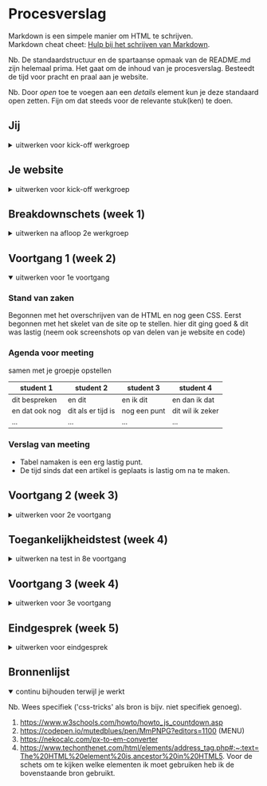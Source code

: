 # Procesverslag
Markdown is een simpele manier om HTML te schrijven.  
Markdown cheat cheet: [Hulp bij het schrijven van Markdown](https://github.com/adam-p/markdown-here/wiki/Markdown-Cheatsheet).

Nb. De standaardstructuur en de spartaanse opmaak van de README.md zijn helemaal prima. Het gaat om de inhoud van je procesverslag. Besteedt de tijd voor pracht en praal aan je website.

Nb. Door *open* toe te voegen aan een *details* element kun je deze standaard open zetten. Fijn om dat steeds voor de relevante stuk(ken) te doen.





## Jij

<details>
<summary>uitwerken voor kick-off werkgroep</summary>

### Auteur:
Jasper van der Veen 

#### Je startniveau:
Rood

#### Je focus:
Responsive, voor nu.
 
</details>





## Je website

<details>
<summary>uitwerken voor kick-off werkgroep</summary>

### Je opdracht:
https://www.gpfans.com/nl/

#### Screenshot(s) van de eerste pagina (small screen): 
Informatie eerstvolgende race 
<img src="images/pagina1.png" width="375px" alt="Pagina met de informatie voor de race">

#### Screenshot(s) van de tweede pagina (small screen):
Nieuws
<img src="images/pagina2.png" width="375px" alt=" Home pagina met nieuws artikelen">
 
</details>



## Breakdownschets (week 1)

<details>
<summary>uitwerken na afloop 2e werkgroep</summary>

### de hele pagina: 
<img src="images/FED.jpg" width="375px" alt="breakdown van de hele pagina">


</details>





## Voortgang 1 (week 2)

<details open>
<summary>uitwerken voor 1e voortgang</summary>

### Stand van zaken
Begonnen met het overschrijven van de HTML en nog geen CSS. Eerst begonnen met het skelet van de site op te stellen.
hier dit ging goed & dit was lastig (neem ook screenshots op van delen van je website en code)


### Agenda voor meeting
samen met je groepje opstellen

| student 1      | student 2          | student 3    | student 4        |
| ---            | ---                | ---          | ---              |
| dit bespreken  | en dit             | en ik dit    | en dan ik dat    |
| en dat ook nog | dit als er tijd is | nog een punt | dit wil ik zeker |
| ...            | ...                | ...          | ...              |


### Verslag van meeting

- Tabel namaken is een erg lastig punt.
- De tijd sinds dat een artikel is geplaats is lastig om na te maken.

</details>





## Voortgang 2 (week 3)

<details>
<summary>uitwerken voor 2e voortgang</summary>

### Stand van zaken
Verder gegaan met het maken van de site en het nu ook invullen van de eerste paar artikels. Afbeeldingen toegevoegd en ook echte tekst toegevoegd.


### Agenda voor meeting
samen met je groepje opstellen

| student 1      | student 2          | student 3    | student 4        |
| ---            | ---                | ---          | ---              |
| dit bespreken  | en dit             | en ik dit    | en dan ik dat    |
| en dat ook nog | dit als er tijd is | nog een punt | dit wil ik zeker |
| ...            | ...                | ...          | ...              |


### Verslag van meeting

- Veel Classes gebruikt. Meer werken met first of type en nth of type etc.
- Paar slordigheidsfoutjes. 


</details>





## Toegankelijkheidstest (week 4)

<details>
<summary>uitwerken na test in 8e voortgang</summary>

### Bevindingen

Deze week (LES) was ik helaas ziek, dus kon niet aanwezig zijn bij de les. De tijd van de les heb ik echter wel gebruikt om thuis verder te gaan met mijn website en om de contrasten te analyseren. Zie hieronder de bevindingen.

#### Titel eerste bevinding
Hier korte omschrijving (met indien nodig een afbeelding)

Perfect contrast.
 
 <img src="images/contrast1.png" alt="Contrast analyser nummer 1">


#### Titel tweede bevinding. 
Hier korte omschrijving (met indien nodig een afbeelding)
 
Perfect contrast.

<img src="images/contrast2.png" alt="Contrast analyser nummer 2">
 
#### Titel volgende bevinding. 
Hier korte omschrijving (met indien nodig een afbeelding)

Perfect contrast.

<img src="images/contrast3.png" alt="Contrast analyser nummer 3">


</details>





## Voortgang 3 (week 4)

<details>
<summary>uitwerken voor 3e voortgang</summary>

### Stand van zaken
Alles ging tot nu nog steeds goed, website krijgt steeds meer vorm en alles wordt meer responsive. Heb gewerkt met @media en max width etc om zo op de tweede pagina een afbeelding wel en niet te laten zien aan de hand van de groote van het scherm in EM. 


### Agenda voor meeting
samen met je groepje opstellen

| student 1      | student 2          | student 3    | student 4        |
| ---            | ---                | ---          | ---              |
| dit bespreken  | en dit             | en ik dit    | en dan ik dat    |
| en dat ook nog | dit als er tijd is | nog een punt | dit wil ik zeker |
| ...            | ...                | ...          | ...              |


### Verslag van meeting

- Paar vragen gehad voor de student assistenten, zoals de JS die op 1 pagina niet nodig is. Hier geen antwoord op gekregen, Robert gevraagd kreeg antwoord maar nog niet duidelijk genoeg om het op te lossen. Voor nu de JS link even weg gehaald uit de HTML.
- Goede feedback ontvangen van de Student Assistenten dus daar mee aan de slag gegaan. Bijvoorbeeld dat een afbeelding niet helemaal perfect mee schaalt. 

</details>





## Eindgesprek (week 5)

<details>
<summary>uitwerken voor eindgesprek</summary>

### Stand van zaken
Website afgerond en de CSS perfect gemaakt. Veel classes vervangen door nth of type etc. Alles perfect gemaakt en af gemaakt. Puntjes op de I.

### Screenshot(s)

hier screenshot(s) van je eindresultaat

</details>





## Bronnenlijst

<details open>
<summary>continu bijhouden terwijl je werkt</summary>

Nb. Wees specifiek ('css-tricks' als bron is bijv. niet specifiek genoeg).

1. https://www.w3schools.com/howto/howto_js_countdown.asp
2. https://codepen.io/mutedblues/pen/MmPNPG?editors=1100 (MENU) 
2. https://nekocalc.com/px-to-em-converter
3. https://www.techonthenet.com/html/elements/address_tag.php#:~:text=The%20HTML%20element%20is,ancestor%20in%20HTML5.
Voor de schets om te kijken welke elementen ik moet gebruiken heb ik de bovenstaande bron gebruikt.

</details>
